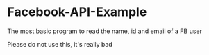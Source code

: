 # Facebook-API-Example
The most basic program to read the name, id and email of a FB user

Please do not use this, it's really bad
